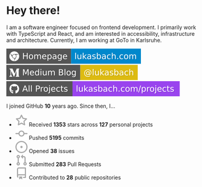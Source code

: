# Hey there!

I am a software engineer focused on frontend development. I primarily work with TypeScript and React, and am interested in accessibility, infrastructure and architecture. Currently, I am working at GoTo in Karlsruhe.

[![Homepage](./icons/homepage.svg)](https://lukasbach.com)
[![Medium Blog](./icons/medium.svg)](https://medium.com/@lukasbach)
[![My Projects](./icons/projects.svg)](https://lukasbach.com/projects)

I joined GitHub **10** years ago. Since then, I...

- ![](./icons/star.svg) Received **1353** stars across **127** personal projects
- ![](./icons/commit.svg) Pushed **5195** commits
- ![](./icons/issues.svg) Opened **38** issues
- ![](./icons/pr.svg) Submitted **283** Pull Requests
- ![](./icons/repo.svg) Contributed to **28** public repositories

